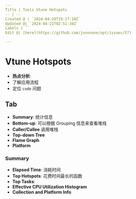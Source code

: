 ```yaml
---
Title | Tools Vtune Hotspots
-- | --
Created @ | `2024-04-20T19:17:10Z`
Updated @| `2024-04-21T02:51:38Z`
Labels | ``
Edit @| [here](https://github.com/junxnone/opt/issues/57)

---
```

# Vtune Hotspots

- **热点分析**: 
- 了解应用流程
- 定位 `code` 问题

## Tab

- **Summary**: 统计信息
- **Bottom-up**: 可以根据 Grouping 信息来查看堆栈
- **Caller/Callee** 调用堆栈
- **Top-down Tree**
- **Flame Graph** 
- **Platform**

### Summary
- **Elapsed Time**: 消耗时间
- **Top Hotspots**: 花费时间最长的函数
- **Top Tasks**: 
- **Effective CPU Utilization Histogram**
- **Collection and Platform Info**
